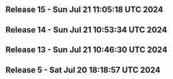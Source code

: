 ## Release 15 - Sun Jul 21 11:05:18 UTC 2024


## Release 14 - Sun Jul 21 10:53:34 UTC 2024


## Release 13 - Sun Jul 21 10:46:30 UTC 2024


## Release 5 - Sat Jul 20 18:18:57 UTC 2024



